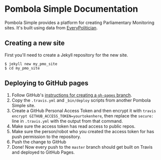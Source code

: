 # Pombola Simple Documentation

Pombola Simple provides a platform for creating Parliamentary Monitoring sites. It's built using data from [EveryPolitician](http://everypolitician.org/).

## Creating a new site

First you'll need to create a Jekyll repository for the new site.

    $ jekyll new my_pmo_site
    $ cd my_pmo_site

## Deploying to GitHub pages

1. Follow GitHub's [instructions for creating a `gh-pages` branch](https://help.github.com/articles/creating-project-pages-manually/#create-a-gh-pages-branch).
2. Copy the `.travis.yml` and `_bin/deploy` scripts from another Pombola Simple site.
3. Create a GitHub Personal Access Token and then encrypt it with `travis encrypt GITHUB_ACCESS_TOKEN=yourtokenhere`, then replace the `secure: ` line in `.travis.yml` with the output from that command.
4. Make sure the access token has read access to public repos.
5. Make sure the person/robot who you created the access token for has push permission to the repository.
6. Push the change to GitHub
7. Done! Now every push to the `master` branch should get built on Travis and deployed to GitHub Pages.

